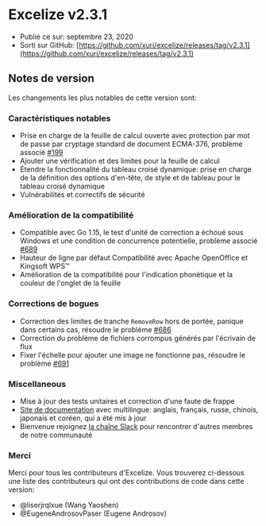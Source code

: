 # Excelize v2.3.1

* Publié ce sur: septembre 23, 2020
* Sorti sur GitHub: [https://github.com/xuri/excelize/releases/tag/v2.3.1](https://github.com/xuri/excelize/releases/tag/v2.3.1)

## Notes de version

Les changements les plus notables de cette version sont:

### Caractéristiques notables

* Prise en charge de la feuille de calcul ouverte avec protection par mot de passe par cryptage standard de document ECMA-376, problème associé [#199](https://github.com/xuri/excelize/issues/199)
* Ajouter une vérification et des limites pour la feuille de calcul
* Étendre la fonctionnalité du tableau croisé dynamique: prise en charge de la définition des options d'en-tête, de style et de tableau pour le tableau croisé dynamique
* Vulnérabilités et correctifs de sécurité

### Amélioration de la compatibilité

* Compatible avec Go 1.15, le test d'unité de correction a échoué sous Windows et une condition de concurrence potentielle, problème associé [#689](https://github.com/xuri/excelize/issues/689)
* Hauteur de ligne par défaut Compatibilité avec Apache OpenOffice et Kingsoft WPS&trade;
* Amélioration de la compatibilité pour l'indication phonétique et la couleur de l'onglet de la feuille

### Corrections de bogues

* Correction des limites de tranche `RemoveRow` hors de portée, panique dans certains cas, résoudre le problème [#686](https://github.com/xuri/excelize/issues/686)
* Correction du problème de fichiers corrompus générés par l'écrivain de flux
* Fixer l'échelle pour ajouter une image ne fonctionne pas, résoudre le problème [#691](https://github.com/xuri/excelize/issues/691)

### Miscellaneous

* Mise à jour des tests unitaires et correction d'une faute de frappe
* [Site de documentation](https://xuri.me/excelize) avec multilingue: anglais, français, russe, chinois, japonais et coréen, qui a été mis à jour
* Bienvenue rejoignez [la chaîne Slack](https://join.slack.com/t/xuri/shared_invite/zt-eriqdkeo-wV04zcCdBiiZveFgY86Wzw) pour rencontrer d'autres membres de notre communauté

### Merci

Merci pour tous les contributeurs d'Excelize. Vous trouverez ci-dessous une liste des contributeurs qui ont des contributions de code dans cette version:

* @liserjrqlxue (Wang Yaoshen)
* @EugeneAndrosovPaser (Eugene Androsov)
